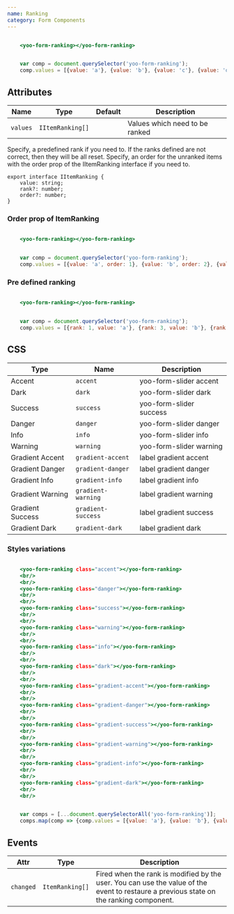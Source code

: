 ```yaml
---
name: Ranking
category: Form Components
---
```



```yoo-form-ranking.html

    <yoo-form-ranking></yoo-form-ranking>
```
```yoo-form-ranking.js

    var comp = document.querySelector('yoo-form-ranking');
    comp.values = [{value: 'a'}, {value: 'b'}, {value: 'c'}, {value: 'd'}];

```

## Attributes
|Name|Type|Default|Description|
|---|---|---|---|
|`values`|`IItemRanking[]`|   |Values which need to be ranked|


Specify, a predefined rank if you need to. If the ranks defined are not correct, then they will be all reset.
Specify, an order for the unranked items with the order prop of the IItemRanking interface if you need to.

```tsx
export interface IItemRanking {
    value: string;
    rank?: number;
    order?: number;
}
```

### Order prop of ItemRanking

```yoo-form-ranking-order.html

    <yoo-form-ranking></yoo-form-ranking>
```
```yoo-form-ranking-order.js

    var comp = document.querySelector('yoo-form-ranking');
    comp.values = [{value: 'a', order: 1}, {value: 'b', order: 2}, {value: 'c', order: 3}, {value: 'd', order: 4}];

```

### Pre defined ranking 

```yoo-form-ranking-ranking.html

    <yoo-form-ranking></yoo-form-ranking>
```
```yoo-form-ranking-ranking.js

    var comp = document.querySelector('yoo-form-ranking');
    comp.values = [{rank: 1, value: 'a'}, {rank: 3, value: 'b'}, {rank: 4, value: 'c'}, {rank: 2, value: 'd'}]

```

## CSS

|Type|Name|Description|
|---|---|---|
|Accent|`accent`|yoo-form-slider accent|
|Dark|`dark`|yoo-form-slider dark|
|Success|`success`|yoo-form-slider success|
|Danger|`danger`|yoo-form-slider danger|
|Info|`info`|yoo-form-slider info|
|Warning|`warning`|yoo-form-slider warning|
|Gradient Accent|`gradient-accent`|label gradient accent|
|Gradient Danger|`gradient-danger`|label gradient danger|
|Gradient Info|`gradient-info`|label gradient info|
|Gradient Warning|`gradient-warning`|label gradient warning|
|Gradient Success|`gradient-success`|label gradient success|
|Gradient Dark|`gradient-dark`|label gradient dark|


### Styles variations 

```yoo-form-ranking-style.html

    <yoo-form-ranking class="accent"></yoo-form-ranking>
    <br/>
    <br/>
    <yoo-form-ranking class="danger"></yoo-form-ranking>
    <br/>
    <br/>
    <yoo-form-ranking class="success"></yoo-form-ranking>
    <br/>
    <br/>
    <yoo-form-ranking class="warning"></yoo-form-ranking>
    <br/>
    <br/>
    <yoo-form-ranking class="info"></yoo-form-ranking>
    <br/>
    <br/>
    <yoo-form-ranking class="dark"></yoo-form-ranking>
    <br/>
    <br/>
    <yoo-form-ranking class="gradient-accent"></yoo-form-ranking>
    <br/>
    <br/>
    <yoo-form-ranking class="gradient-danger"></yoo-form-ranking>
    <br/>
    <br/>
    <yoo-form-ranking class="gradient-success"></yoo-form-ranking>
    <br/>
    <br/>
    <yoo-form-ranking class="gradient-warning"></yoo-form-ranking>
    <br/>
    <br/>
    <yoo-form-ranking class="gradient-info"></yoo-form-ranking>
    <br/>
    <br/>
    <yoo-form-ranking class="gradient-dark"></yoo-form-ranking>
    <br/>
    <br/>

```
```yoo-form-ranking-style.js

    var comps = [...document.querySelectorAll('yoo-form-ranking')];
    comps.map(comp => {comp.values = [{value: 'a'}, {value: 'b'}, {value: 'c'}, {value: 'd'}];});

```

## Events

|Attr|Type|Description|
|---|---|---|
|`changed`|`ItemRanking[]`|Fired when the rank is modified by the user. You can use the value of the event to restaure a previous state on the ranking component.|